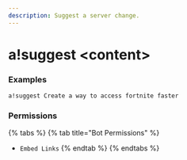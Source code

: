 ```yaml
---
description: Suggest a server change.
---
```


# a!suggest &lt;content&gt;

### Examples

```text
a!suggest Create a way to access fortnite faster
```

### Permissions

{% tabs %}
{% tab title="Bot Permissions" %}
* `Embed Links`
{% endtab %}
{% endtabs %}

